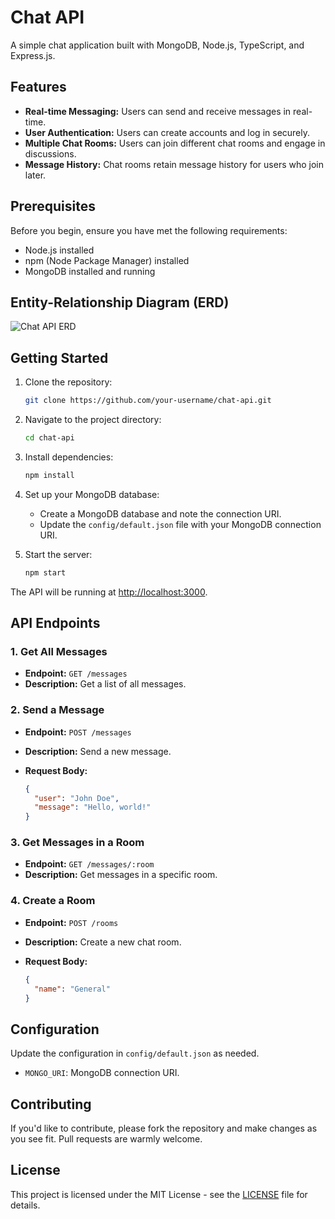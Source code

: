 
# Chat API

A simple chat application built with MongoDB, Node.js, TypeScript, and Express.js.

## Features

- **Real-time Messaging:** Users can send and receive messages in real-time.
- **User Authentication:** Users can create accounts and log in securely.
- **Multiple Chat Rooms:** Users can join different chat rooms and engage in discussions.
- **Message History:** Chat rooms retain message history for users who join later.

## Prerequisites

Before you begin, ensure you have met the following requirements:

- Node.js installed
- npm (Node Package Manager) installed
- MongoDB installed and running

## Entity-Relationship Diagram (ERD)

![Chat API ERD](./docs/erd.png)

## Getting Started

1. Clone the repository:

    ```bash
    git clone https://github.com/your-username/chat-api.git
    ```

2. Navigate to the project directory:

    ```bash
    cd chat-api
    ```

3. Install dependencies:

    ```bash
    npm install
    ```

4. Set up your MongoDB database:

    - Create a MongoDB database and note the connection URI.
    - Update the `config/default.json` file with your MongoDB connection URI.

5. Start the server:

    ```bash
    npm start
    ```

The API will be running at [http://localhost:3000](http://localhost:3000).

## API Endpoints

### 1. Get All Messages

- **Endpoint:** `GET /messages`
- **Description:** Get a list of all messages.

### 2. Send a Message

- **Endpoint:** `POST /messages`
- **Description:** Send a new message.
- **Request Body:**

    ```json
    {
      "user": "John Doe",
      "message": "Hello, world!"
    }
    ```

### 3. Get Messages in a Room

- **Endpoint:** `GET /messages/:room`
- **Description:** Get messages in a specific room.

### 4. Create a Room

- **Endpoint:** `POST /rooms`
- **Description:** Create a new chat room.
- **Request Body:**

    ```json
    {
      "name": "General"
    }
    ```

## Configuration

Update the configuration in `config/default.json` as needed.

- `MONGO_URI`: MongoDB connection URI.

## Contributing

If you'd like to contribute, please fork the repository and make changes as you see fit. Pull requests are warmly welcome.

## License

This project is licensed under the MIT License - see the [LICENSE](LICENSE) file for details.
```

